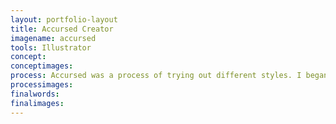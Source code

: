 ```yaml
---
layout: portfolio-layout
title: Accursed Creator
imagename: accursed
tools: Illustrator
concept:
conceptimages:
process: Accursed was a process of trying out different styles. I began with trying a layered effect, that the hands would be layers and layers thick. After a while, sketch after sketch, it morphed into trying to use shapes to represent different parts of the hand, and then to a style where it was all simple shapes. This worked well with the idea of piecing together, and the style of stained glass (much like those in churches)
processimages:
finalwords:
finalimages:
---
```


